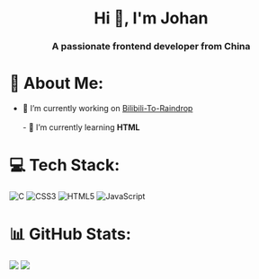 <h1 align="center">Hi 👋, I'm Johan</h1>
<h3 align="center">A passionate frontend developer from China</h3>

# 💫 About Me:
- 🔭 I’m currently working on [Bilibili-To-Raindrop](https://github.com/AHCorn/Bilibili-To-Raindrop)<br><br>- 🌱 I’m currently learning **HTML**


# 💻 Tech Stack:
![C](https://img.shields.io/badge/c-%2300599C.svg?style=for-the-badge&logo=c&logoColor=white) ![CSS3](https://img.shields.io/badge/css3-%231572B6.svg?style=for-the-badge&logo=css3&logoColor=white) ![HTML5](https://img.shields.io/badge/html5-%23E34F26.svg?style=for-the-badge&logo=html5&logoColor=white) ![JavaScript](https://img.shields.io/badge/javascript-%23323330.svg?style=for-the-badge&logo=javascript&logoColor=%23F7DF1E)
# 📊 GitHub Stats:
![](https://github-readme-stats.vercel.app/api?username=JJohandoe&theme=dark&hide_border=false&include_all_commits=false&count_private=false&show_icons=true)
![](https://github-contributor-stats.vercel.app/api?username=JJohandoe&limit=5&theme=dark&combine_all_yearly_contributions=true)

